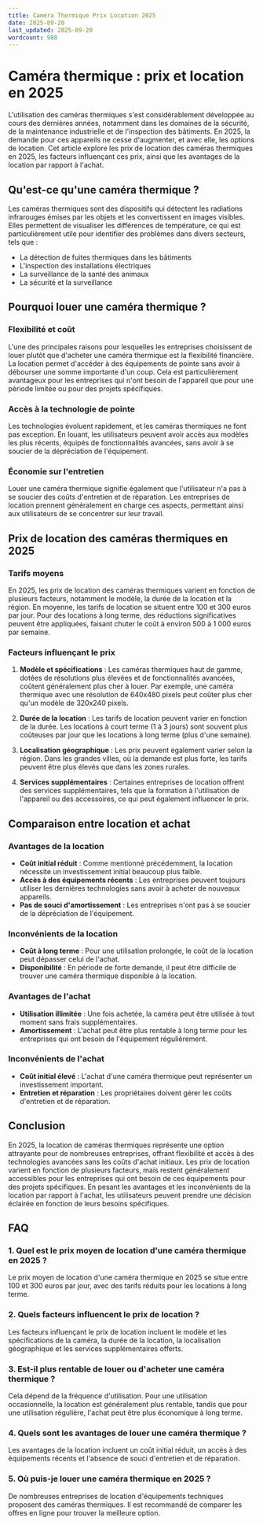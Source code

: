 ```yaml
---
title: Caméra Thermique Prix Location 2025
date: 2025-09-20
last_updated: 2025-09-20
wordcount: 988
---
```


# Caméra thermique : prix et location en 2025

L'utilisation des caméras thermiques s'est considérablement développée au cours des dernières années, notamment dans les domaines de la sécurité, de la maintenance industrielle et de l'inspection des bâtiments. En 2025, la demande pour ces appareils ne cesse d'augmenter, et avec elle, les options de location. Cet article explore les prix de location des caméras thermiques en 2025, les facteurs influençant ces prix, ainsi que les avantages de la location par rapport à l'achat.

## Qu'est-ce qu'une caméra thermique ?

Les caméras thermiques sont des dispositifs qui détectent les radiations infrarouges émises par les objets et les convertissent en images visibles. Elles permettent de visualiser les différences de température, ce qui est particulièrement utile pour identifier des problèmes dans divers secteurs, tels que :

- La détection de fuites thermiques dans les bâtiments
- L'inspection des installations électriques
- La surveillance de la santé des animaux
- La sécurité et la surveillance

## Pourquoi louer une caméra thermique ?

### Flexibilité et coût

L'une des principales raisons pour lesquelles les entreprises choisissent de louer plutôt que d'acheter une caméra thermique est la flexibilité financière. La location permet d'accéder à des équipements de pointe sans avoir à débourser une somme importante d'un coup. Cela est particulièrement avantageux pour les entreprises qui n'ont besoin de l'appareil que pour une période limitée ou pour des projets spécifiques.

### Accès à la technologie de pointe

Les technologies évoluent rapidement, et les caméras thermiques ne font pas exception. En louant, les utilisateurs peuvent avoir accès aux modèles les plus récents, équipés de fonctionnalités avancées, sans avoir à se soucier de la dépréciation de l'équipement.

### Économie sur l'entretien

Louer une caméra thermique signifie également que l'utilisateur n'a pas à se soucier des coûts d'entretien et de réparation. Les entreprises de location prennent généralement en charge ces aspects, permettant ainsi aux utilisateurs de se concentrer sur leur travail.

## Prix de location des caméras thermiques en 2025

### Tarifs moyens

En 2025, les prix de location des caméras thermiques varient en fonction de plusieurs facteurs, notamment le modèle, la durée de la location et la région. En moyenne, les tarifs de location se situent entre 100 et 300 euros par jour. Pour des locations à long terme, des réductions significatives peuvent être appliquées, faisant chuter le coût à environ 500 à 1 000 euros par semaine.

### Facteurs influençant le prix

1. **Modèle et spécifications** : Les caméras thermiques haut de gamme, dotées de résolutions plus élevées et de fonctionnalités avancées, coûtent généralement plus cher à louer. Par exemple, une caméra thermique avec une résolution de 640x480 pixels peut coûter plus cher qu'un modèle de 320x240 pixels.

2. **Durée de la location** : Les tarifs de location peuvent varier en fonction de la durée. Les locations à court terme (1 à 3 jours) sont souvent plus coûteuses par jour que les locations à long terme (plus d'une semaine).

3. **Localisation géographique** : Les prix peuvent également varier selon la région. Dans les grandes villes, où la demande est plus forte, les tarifs peuvent être plus élevés que dans les zones rurales.

4. **Services supplémentaires** : Certaines entreprises de location offrent des services supplémentaires, tels que la formation à l'utilisation de l'appareil ou des accessoires, ce qui peut également influencer le prix.

## Comparaison entre location et achat

### Avantages de la location

- **Coût initial réduit** : Comme mentionné précédemment, la location nécessite un investissement initial beaucoup plus faible.
- **Accès à des équipements récents** : Les entreprises peuvent toujours utiliser les dernières technologies sans avoir à acheter de nouveaux appareils.
- **Pas de souci d'amortissement** : Les entreprises n'ont pas à se soucier de la dépréciation de l'équipement.

### Inconvénients de la location

- **Coût à long terme** : Pour une utilisation prolongée, le coût de la location peut dépasser celui de l'achat.
- **Disponibilité** : En période de forte demande, il peut être difficile de trouver une caméra thermique disponible à la location.

### Avantages de l'achat

- **Utilisation illimitée** : Une fois achetée, la caméra peut être utilisée à tout moment sans frais supplémentaires.
- **Amortissement** : L'achat peut être plus rentable à long terme pour les entreprises qui ont besoin de l'équipement régulièrement.

### Inconvénients de l'achat

- **Coût initial élevé** : L'achat d'une caméra thermique peut représenter un investissement important.
- **Entretien et réparation** : Les propriétaires doivent gérer les coûts d'entretien et de réparation.

## Conclusion

En 2025, la location de caméras thermiques représente une option attrayante pour de nombreuses entreprises, offrant flexibilité et accès à des technologies avancées sans les coûts d'achat initiaux. Les prix de location varient en fonction de plusieurs facteurs, mais restent généralement accessibles pour les entreprises qui ont besoin de ces équipements pour des projets spécifiques. En pesant les avantages et les inconvénients de la location par rapport à l'achat, les utilisateurs peuvent prendre une décision éclairée en fonction de leurs besoins spécifiques.

## FAQ

### 1. Quel est le prix moyen de location d'une caméra thermique en 2025 ?

Le prix moyen de location d'une caméra thermique en 2025 se situe entre 100 et 300 euros par jour, avec des tarifs réduits pour les locations à long terme.

### 2. Quels facteurs influencent le prix de location ?

Les facteurs influençant le prix de location incluent le modèle et les spécifications de la caméra, la durée de la location, la localisation géographique et les services supplémentaires offerts.

### 3. Est-il plus rentable de louer ou d'acheter une caméra thermique ?

Cela dépend de la fréquence d'utilisation. Pour une utilisation occasionnelle, la location est généralement plus rentable, tandis que pour une utilisation régulière, l'achat peut être plus économique à long terme.

### 4. Quels sont les avantages de louer une caméra thermique ?

Les avantages de la location incluent un coût initial réduit, un accès à des équipements récents et l'absence de souci d'entretien et de réparation.

### 5. Où puis-je louer une caméra thermique en 2025 ?

De nombreuses entreprises de location d'équipements techniques proposent des caméras thermiques. Il est recommandé de comparer les offres en ligne pour trouver la meilleure option.